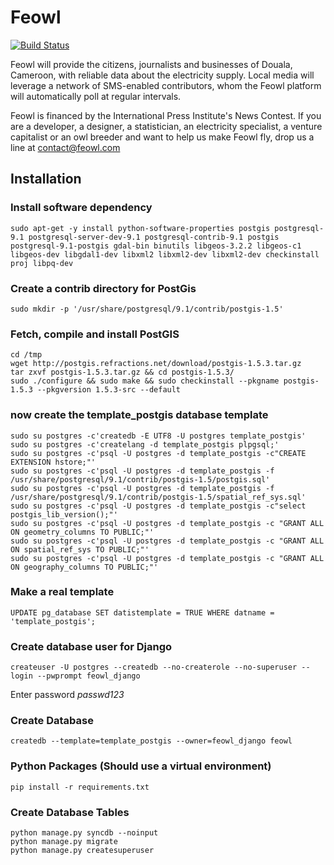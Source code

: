 # Feowl

[![Build Status](https://travis-ci.org/Feowl/API.png?branch=develop)](https://travis-ci.org/Feowl/API)

Feowl will provide the citizens, journalists and businesses of Douala, Cameroon, with reliable data about the electricity supply. Local media will leverage a network of SMS-enabled contributors, whom the Feowl platform will automatically poll at regular intervals.

Feowl is financed by the International Press Institute's News Contest.
If you are a developer, a designer, a statistician, an electricity specialist, a venture capitalist or an owl breeder and want to help us make Feowl fly, drop us a line at contact@feowl.com

## Installation 
### Install software dependency 
```
sudo apt-get -y install python-software-properties postgis postgresql-9.1 postgresql-server-dev-9.1 postgresql-contrib-9.1 postgis postgresql-9.1-postgis gdal-bin binutils libgeos-3.2.2 libgeos-c1 libgeos-dev libgdal1-dev libxml2 libxml2-dev libxml2-dev checkinstall proj libpq-dev
```

### Create a contrib directory for PostGis
```
sudo mkdir -p '/usr/share/postgresql/9.1/contrib/postgis-1.5'
```
 
### Fetch, compile and install PostGIS
```
cd /tmp
wget http://postgis.refractions.net/download/postgis-1.5.3.tar.gz
tar zxvf postgis-1.5.3.tar.gz && cd postgis-1.5.3/
sudo ./configure && sudo make && sudo checkinstall --pkgname postgis-1.5.3 --pkgversion 1.5.3-src --default
```
 
### now create the template_postgis database template
```
sudo su postgres -c'createdb -E UTF8 -U postgres template_postgis'
sudo su postgres -c'createlang -d template_postgis plpgsql;'
sudo su postgres -c'psql -U postgres -d template_postgis -c"CREATE EXTENSION hstore;"'
sudo su postgres -c'psql -U postgres -d template_postgis -f /usr/share/postgresql/9.1/contrib/postgis-1.5/postgis.sql'
sudo su postgres -c'psql -U postgres -d template_postgis -f /usr/share/postgresql/9.1/contrib/postgis-1.5/spatial_ref_sys.sql'
sudo su postgres -c'psql -U postgres -d template_postgis -c"select postgis_lib_version();"'
sudo su postgres -c'psql -U postgres -d template_postgis -c "GRANT ALL ON geometry_columns TO PUBLIC;"'
sudo su postgres -c'psql -U postgres -d template_postgis -c "GRANT ALL ON spatial_ref_sys TO PUBLIC;"'
sudo su postgres -c'psql -U postgres -d template_postgis -c "GRANT ALL ON geography_columns TO PUBLIC;"'
```

### Make a real template
```
UPDATE pg_database SET datistemplate = TRUE WHERE datname = 'template_postgis';
```

### Create database user for Django
```
createuser -U postgres --createdb --no-createrole --no-superuser --login --pwprompt feowl_django
```

Enter password *passwd123*

### Create Database
```
createdb --template=template_postgis --owner=feowl_django feowl
```

### Python Packages (Should use a virtual environment)
```
pip install -r requirements.txt  
```

### Create Database Tables
```
python manage.py syncdb --noinput
python manage.py migrate
python manage.py createsuperuser
```
